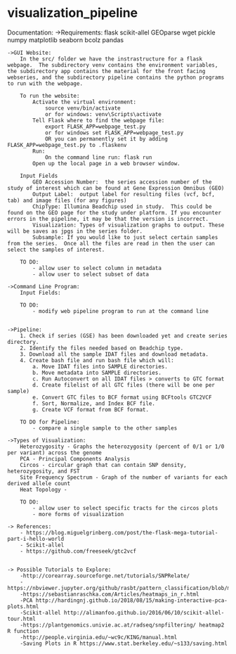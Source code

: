 # visualization_pipeline

Documentation:
	->Requirements:
		flask
		scikit-allel
		GEOparse
		wget
		pickle
		numpy 
		matplotlib
		seaborn
		bcolz
		pandas
		
	
	->GUI Website:
		In the src/ folder we have the instrastructure for a flask webpage.  The subdirectory venv contains the environment variables, the subdirectory app contains the material for the front facing webseries, and the subdirectory pipeline contains the python programs to run with the webpage.  

		To run the website: 
			Activate the virtual environment: 
				source venv/bin/activate
				or for windows: venv\Scripts\activate
			Tell Flask where to find the webpage file:
				export FLASK_APP=webpage_test.py
				or for windows set FLASK_APP=webpage_test.py
				OR you can permanently set it by adding FLASK_APP=webpage_test.py to .flaskenv
			Run: 
				On the command line run: flask run 
			Open up the local page in a web browser window.  
			
		Input Fields
			GEO Accession Number:  the series accession number of the study of interest which can be found at Gene Expression Omnibus (GEO)
			Output Label:  output label for resulting files (vcf, bcf, tab) and image files (for any figures)
			ChipType: Illumina Beadchip used in study.  This could be found on the GEO page for the study under platform. If you encounter errors in the pipeline, it may be that the version is incorrect.  
			Visualization: Types of visualization graphs to output. These will be saves as jpgs in the series folder.  
			Subsample: If you would like to just select certain samples from the series.  Once all the files are read in then the user can select the samples of interest.  
			
		TO DO:
			- allow user to select column in metadata
			- allow user to select subset of data 
		
	->Command Line Program:
		Input Fields:
		
		TO DO: 
			- modify web pipeline program to run at the command line 
		
	
	->Pipeline:
		1. Check if series (GSE) has been downloaded yet and create series directory.  
		2. Identify the files needed based on Beadchip type.  
		3. Download all the sample IDAT files and download metadata.
		4. Create bash file and run bash file which will:
			a. Move IDAT files into SAMPLE directories. 
			b. Move metadata into SAMPLE directories.  
			c. Run Autoconvert on all IDAT files > converts to GTC format  
			d. Create filelist of all GTC files (there will be one per sample)
			e. Convert GTC files to BCF format using BCFtools GTC2VCF
			f. Sort, Normalize, and Index BCF file. 
			g. Create VCF format from BCF format.  
		
		TO DO for Pipeline: 
			- compare a single sample to the other samples 
		
	->Types of Visualization: 
		Heterozygosity - Graphs the heterozygosity (percent of 0/1 or 1/0 per variant) across the genome
		PCA - Principal Components Analysis 
		Circos - circular graph that can contain SNP density, heterozygosity, and FST
		Site Frequency Spectrum - Graph of the number of variants for each derived allele count
		Heat Topology - 
		
		TO DO: 
			- allow user to select specific tracts for the circos plots
			- more forms of visualization 
	
	-> References: 
		- https://blog.miguelgrinberg.com/post/the-flask-mega-tutorial-part-i-hello-world
		- Scikit-allel
		- https://github.com/freeseek/gtc2vcf
	
	
	-> Possible Tutorials to Explore: 
		-http://corearray.sourceforge.net/tutorials/SNPRelate/
		-https://nbviewer.jupyter.org/github/rasbt/pattern_classification/blob/master/clustering/hierarchical/clust_complete_linkage.ipynb
		-https://sebastianraschka.com/Articles/heatmaps_in_r.html
		-PCA http://hardingnj.github.io/2018/08/15/making-interactive-pca-plots.html
		-Scikit-allel http://alimanfoo.github.io/2016/06/10/scikit-allel-tour.html
		-https://plantgenomics.univie.ac.at/radseq/snpfiltering/ heatmap2 R function 
		-http://people.virginia.edu/~wc9c/KING/manual.html
		-Saving Plots in R https://www.stat.berkeley.edu/~s133/saving.html

				
 
